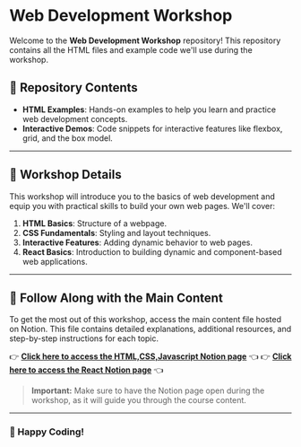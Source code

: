 # Web Development Workshop

Welcome to the **Web Development Workshop** repository! This repository contains all the HTML files and example code we'll use during the workshop.

## 📂 Repository Contents

- **HTML Examples**: Hands-on examples to help you learn and practice web development concepts.
- **Interactive Demos**: Code snippets for interactive features like flexbox, grid, and the box model.

---

## 🚀 Workshop Details

This workshop will introduce you to the basics of web development and equip you with practical skills to build your own web pages. We'll cover:

1. **HTML Basics**: Structure of a webpage.
2. **CSS Fundamentals**: Styling and layout techniques.
3. **Interactive Features**: Adding dynamic behavior to web pages.
4. **React Basics**: Introduction to building dynamic and component-based web applications.


---

## 📖 Follow Along with the Main Content

To get the most out of this workshop, access the main content file hosted on Notion. This file contains detailed explanations, additional resources, and step-by-step instructions for each topic.

👉 **[Click here to access the HTML,CSS,Javascript Notion page](https://vaulted-newt-87c.notion.site/Web-17eb88ee020b8027bb64c675cf793303)** 👈
👉 **[Click here to access the React Notion page](https://vaulted-newt-87c.notion.site/React-183b88ee020b80538882ed2540a975fc)** 👈

> **Important:** Make sure to have the Notion page open during the workshop, as it will guide you through the course content.

---

### 🌟 Happy Coding!
